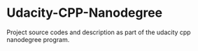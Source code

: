# Udacity-CPP-Nanodegree
Project source codes and description as part of the udacity cpp nanodegree program.
